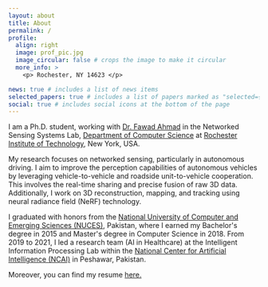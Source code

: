 ```yaml
---
layout: about
title: About
permalink: /
profile:
  align: right
  image: prof_pic.jpg
  image_circular: false # crops the image to make it circular
  more_info: >
    <p> Rochester, NY 14623 </p>

news: true # includes a list of news items
selected_papers: true # includes a list of papers marked as "selected={true}"
social: true # includes social icons at the bottom of the page
---
```


I am a Ph.D. student, working with <a href='https://fawadahm.github.io/'> Dr. Fawad Ahmad</a> in the Networked Sensing Systems Lab, <a href='https://www.rit.edu/computing/department-computer-science'> Department of Computer Science</a> at <a href='https://www.rit.edu/'> Rochester Institute of Technology</a>, New York, USA.

My research focuses on networked sensing, particularly in autonomous driving. I aim to improve the perception capabilities of autonomous vehicles by leveraging vehicle-to-vehicle and roadside unit-to-vehicle cooperation. This involves the real-time sharing and precise fusion of raw 3D data. Additionally, I work on 3D reconstruction, mapping, and tracking using neural radiance field (NeRF) technology.

I graduated with honors from the <a href='https://www.nu.edu.pk/'> National University of Computer and Emerging Sciences (NUCES)</a>, Pakistan, where I earned my Bachelor's degree in 2015 and Master's degree in Computer Science in 2018. From 2019 to 2021, I led a research team (AI in Healthcare) at the Intelligent Information Processing Lab within the <a href='https://ncai.pk/'>National Center for Artificial Intelligence (NCAI)</a> in Peshawar, Pakistan.

Moreover, you can find my resume <a href='https://drive.google.com/file/d/1i5B8EB7cIx3y2hTw7rUl6FSAv1GI9tbf/view?usp=sharing'> here. 
